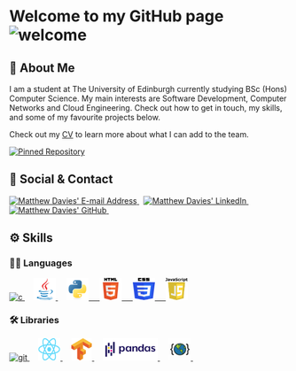# Welcome to my GitHub page  <img src="https://raw.githubusercontent.com/arasgungore/arasgungore/main/gifs/waving_hand.gif" alt="welcome" width="33" height="33" />


## 👤 About Me

I am a student at The University of Edinburgh currently studying BSc (Hons) Computer Science. My main interests are Software Development, Computer Networks and Cloud Engineering. 
Check out how to get in touch, my skills, and some of my favourite projects below.

Check out my [CV](https://github.com/MattDavies-code/CV) to learn more about what I can add to the team.

[![Pinned Repository](https://github-readme-stats.vercel.app/api/pin/?username=MattDavies-code&repo=CV)](https://github.com/MattDavies-code/CV)
&nbsp; &nbsp;

## 📇 Social & Contact

<div align="left">
  <a href="mailto:davies.heddwyn.matthew@gmail.com" target="_blank" rel="noreferrer"> <img alt="Matthew Davies' E-mail Address" src="https://img.shields.io/badge/E&#8209;mail-D14836?style=for-the-badge&logo=gmail&logoColor=white" /> </a>
  &nbsp;
  <a href="[https://www.linkedin.com/in/dugaldmacintyre](https://www.linkedin.com/in/matthew-davies-a0931a19b/)" target="_blank" rel="noreferrer"> <img alt="Matthew Davies' LinkedIn" src="https://img.shields.io/badge/LinkedIn-0077B5?style=for-the-badge&logo=linkedin&logoColor=white" /> </a>
  &nbsp;
  <a href="https://github.com/MattDavies-code" target="_blank" rel="noreferrer"> <img alt="Matthew Davies' GitHub" src="https://img.shields.io/badge/GitHub-100000?style=for-the-badge&logo=github&logoColor=white" /> </a>
  &nbsp;
</div>




## ⚙ Skills

### 👨‍💻 Languages

<div align="left">
  <a href="https://www.cprogramming.com" target="_blank" rel="noreferrer"> <img src="https://raw.githubusercontent.com/arasgungore/arasgungore/main/icons/c.svg" alt="c" width="40" height="40" /> </a>
  &nbsp; &nbsp;
  <a href="https://www.java.com" target="_blank" rel="noreferrer"> <img src="https://raw.githubusercontent.com/devicons/devicon/master/icons/java/java-original.svg" alt="java" width="40" height="40" /> </a>
  &nbsp; &nbsp;
  <a href="https://www.python.org" target="_blank" rel="noreferrer"> <img src="https://raw.githubusercontent.com/devicons/devicon/master/icons/python/python-original.svg" alt="python" width="40" height="40" /> 
  &nbsp; &nbsp;
  <a href="https://en.wikipedia.org/wiki/HTML" target="_blank" rel="noreferrer">  <img src="/html_logo.svg.png" alt="html" width="40" height="40" /> 
  &nbsp; &nbsp;
  <a href="https://en.wikipedia.org/wiki/CSS" target="_blank" rel="noreferrer"> <img src="/css_logo.svg.png" alt="css" width="40" height="40" /> 
  &nbsp; &nbsp;
  <a href="https://en.wikipedia.org/wiki/JavaScript" target="_blank" rel="noreferrer"> <img src="/js_logo.svg.png" alt="javascript" width="40" height="40" /> 
  </a>
</div>


### 🛠 Libraries

<div align="left">
  <a href="https://git-scm.com" target="_blank" rel="noreferrer"> <img alt="git" src="https://raw.githubusercontent.com/arasgungore/arasgungore/main/icons/git.svg" width=40 height=40/> </a>
  &nbsp; &nbsp;
  <a href="https://en.m.wikipedia.org/wiki/React_(software)" target="_blank" rel="noreferrer"> <img alt="react" src="/react_logo.svg.png" width=40 height=40/> </a>
  &nbsp; &nbsp;
  <a href="https://www.tensorflow.org/" target="_blank" rel="noreferrer"> <img alt="tensorflow" src="/Tensorflow_logo.svg.png" height=40/> </a>
  &nbsp; &nbsp;
  <a href="https://pandas.pydata.org/" target="_blank" rel="noreferrer"> <img alt="pandas" src="/Pandas_logo.svg.png" height=40/> </a>
  &nbsp; &nbsp;
  <a href="https://geojson.org/" target="_blank" rel="noreferrer"> <img alt="geojson" src="/geojson-logo.png" height=40/> </a>
  &nbsp; &nbsp;
</div>


